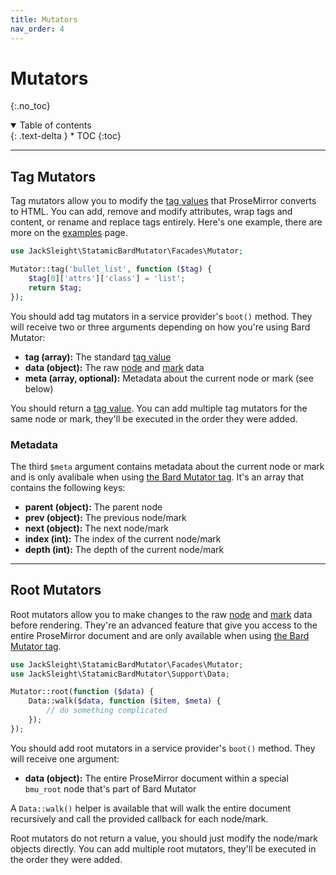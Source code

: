 ```yaml
---
title: Mutators
nav_order: 4
---
```


# Mutators
{:.no_toc}

<details open markdown="block">
  <summary>
      Table of contents
  </summary>
  {: .text-delta }
* TOC
{:toc}
</details>

---

## Tag Mutators

Tag mutators allow you to modify the [tag values](data-formats.html#tag-values) that ProseMirror converts to HTML. You can add, remove and modify attributes, wrap tags and content, or rename and replace tags entirely. Here's one example, there are more on the [examples](examples.html) page.

```php
use JackSleight\StatamicBardMutator\Facades\Mutator;

Mutator::tag('bullet_list', function ($tag) {
    $tag[0]['attrs']['class'] = 'list';
    return $tag;
});
```

You should add tag mutators in a service provider's `boot()` method. They will receive two or three arguments depending on how you're using Bard Mutator:

* **tag (array):** The standard [tag value](data-formats.html#tag-values)
* **data (object):** The raw [node](data-formats.html#node-data) and [mark](data-formats.html#mark-data) data
* **meta (array, optional):** Metadata about the current node or mark (see below)

You should return a [tag value](data-formats.html#tag-values). You can add multiple tag mutators for the same node or mark, they'll be executed in the order they were added.

### Metadata

The third `$meta` argument contains metadata about the current node or mark and is only avalibale when using [the Bard Mutator tag](templating.html#the-bard-mutator-tag). It's an array that contains the following keys:

* **parent (object):** The parent node
* **prev (object):** The previous node/mark
* **next (object):** The next node/mark
* **index (int):** The index of the current node/mark
* **depth (int):** The depth of the current node/mark

---

## Root Mutators

Root mutators allow you to make changes to the raw [node](data-formats.html#node-data) and [mark](data-formats.html#mark-data) data before rendering. They're an advanced feature that give you access to the entire ProseMirror document and are only available when using [the Bard Mutator tag](templating.html#the-bard-mutator-tag).

```php
use JackSleight\StatamicBardMutator\Facades\Mutator;
use JackSleight\StatamicBardMutator\Support\Data;

Mutator::root(function ($data) {
    Data::walk($data, function ($item, $meta) {
        // do something complicated
    });
});
```

You should add root mutators in a service provider's `boot()` method. They will receive one argument:

* **data (object):** The entire ProseMirror document within a special `bmu_root` node that's part of Bard Mutator

A `Data::walk()` helper is available that will walk the entire document recursively and call the provided callback for each node/mark.

Root mutators do not return a value, you should just modify the node/mark objects directly. You can add multiple root mutators, they'll be executed in the order they were added.